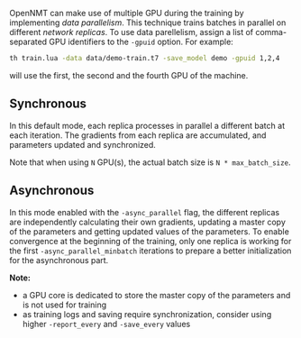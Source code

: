 OpenNMT can make use of multiple GPU during the training by implementing *data parallelism*. This technique trains batches in parallel on different *network replicas*. To use data parellelism, assign a list of comma-separated GPU identifiers to the `-gpuid` option. For example:

```bash
th train.lua -data data/demo-train.t7 -save_model demo -gpuid 1,2,4
```

will use the first, the second and the fourth GPU of the machine.

## Synchronous

In this default mode, each replica processes in parallel a different batch at each iteration. The gradients from each replica are accumulated, and parameters updated and synchronized.

Note that when using `N` GPU(s), the actual batch size is `N * max_batch_size`.

## Asynchronous

In this mode enabled with the `-async_parallel` flag, the different replicas are independently
calculating their own gradients, updating a master copy of the parameters and getting updated values
of the parameters. To enable convergence at the beginning of the training, only one replica is working for the first `-async_parallel_minbatch` iterations to prepare a better initialization for the asynchronous part.

**Note:**

* a GPU core is dedicated to store the master copy of the parameters and is not used for training
* as training logs and saving require synchronization, consider using higher `-report_every` and `-save_every` values
